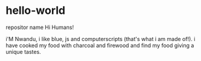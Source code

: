 # hello-world
repositor name
Hi Humans!

i'M Nwandu, i like blue, js and computerscripts (that's what i am made of!).
i have cooked my food with charcoal and firewood and find my food giving a unique tastes.
